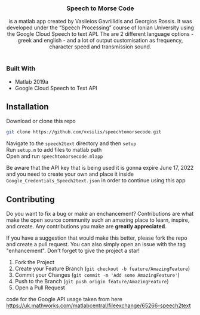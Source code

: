

<h3 align="center">Speech to Morse Code</h3>

  <p align="center">
  is a matlab app created by Vasileios Gavriilidis and Georgios Rossis. It was developed under the “Speech Processing” course of Ionian University using the Google Cloud Speech to text API. The are 2 different language options - greek and english - and a lot of output customisation as frequency, character speed and transmission sound.</a>
    <br />
    <br />
  </p>
</div>



### Built With

* Matlab 2019a
* Google Cloud Speech to Text API


## Installation


Download or clone this repo
   ```sh
   git clone https://github.com/vxsilis/speechtomorsecode.git
   ```

Navigate to the ```speech2text``` directory and then ```setup```<br>
Run ```setup.m``` to add files to matlab path<br>
Open and run ```speechtomorsecode.mlapp```<br>

Be aware that the API key that is being used it is gonna expire June 17, 2022 and you need to create your own and place it inside ```Google_Credentials_Speech2text.json``` in order to continue using this app

## Contributing

Do you want to fix a bug or make an enchancement? Contributions are what make the open source community such an amazing place to learn, inspire, and create. Any contributions you make are **greatly appreciated**.

If you have a suggestion that would make this better, please fork the repo and create a pull request. You can also simply open an issue with the tag "enhancement". Don't forget to give the project a star!

1. Fork the Project
2. Create your Feature Branch (`git checkout -b feature/AmazingFeature`)
3. Commit your Changes (`git commit -m 'Add some AmazingFeature'`)
4. Push to the Branch (`git push origin feature/AmazingFeature`)
5. Open a Pull Request


code for the Google API usage taken from here https://uk.mathworks.com/matlabcentral/fileexchange/65266-speech2text

